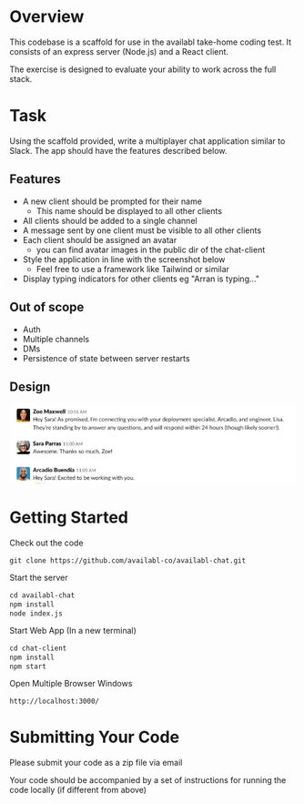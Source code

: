 # Overview
This codebase is a scaffold for use in the availabl take-home coding test. It consists of an express server (Node.js) and a React client. 

The exercise is designed to evaluate your ability to work across the full stack.

# Task
Using the scaffold provided, write a multiplayer chat application similar to Slack. The app should have the features described below.

## Features

- A new client should be prompted for their name
  - This name should be displayed to all other clients
- All clients should be added to a single channel
- A message sent by one client must be visible to all other clients
- Each client should be assigned an avatar
  - you can find avatar images in the public dir of the chat-client
- Style the application in line with the screenshot below
  - Feel free to use a framework like Tailwind or similar
- Display typing indicators for other clients eg "Arran is typing..."

## Out of scope
- Auth
- Multiple channels
- DMs
- Persistence of state between server restarts

## Design
 ![Design Guide](/resources/Design.png)

# Getting Started

Check out the code
```
git clone https://github.com/availabl-co/availabl-chat.git
```

Start the server
```
cd availabl-chat
npm install
node index.js
```

Start Web App (In a new terminal)
```
cd chat-client
npm install
npm start
```

Open Multiple Browser Windows
```
http://localhost:3000/
```

# Submitting Your Code
Please submit your code as a zip file via email

Your code should be accompanied by a set of instructions for running the code locally (if different from above)